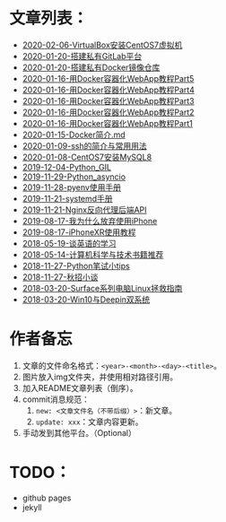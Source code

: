 # 文章列表：
- [2020-02-06-VirtualBox安装CentOS7虚拟机](./2020-02-06-VirtualBox安装CentOS7虚拟机.md)
- [2020-01-20-搭建私有GitLab平台](./2020-01-20-搭建私有GitLab平台.md)
- [2020-01-20-搭建私有Docker镜像仓库](./2020-01-20-搭建私有Docker镜像仓库.md)
- [2020-01-16-用Docker容器化WebApp教程Part5](./2020-01-16-用Docker容器化WebApp教程Part5.md)
- [2020-01-16-用Docker容器化WebApp教程Part4](./2020-01-16-用Docker容器化WebApp教程Part4.md)
- [2020-01-16-用Docker容器化WebApp教程Part3](./2020-01-16-用Docker容器化WebApp教程Part3.md)
- [2020-01-16-用Docker容器化WebApp教程Part2](./2020-01-16-用Docker容器化WebApp教程Part2.md)
- [2020-01-16-用Docker容器化WebApp教程Part1](./2020-01-16-用Docker容器化WebApp教程Part1.md)
- [2020-01-15-Docker简介.md](./2020-01-15-Docker简介.md)
- [2020-01-09-ssh的简介与常用用法](./2020-01-09-ssh的简介与常用用法.md)
- [2020-01-08-CentOS7安装MySQL8](./2020-01-08-CentOS7安装MySQL8.md)
- [2019-12-04-Python_GIL](./2019-12-04-Python_GIL.md)
- [2019-11-29-Python_asyncio](./2019-11-29-Python_asyncio.md)
- [2019-11-28-pyenv使用手册](./2019-11-28-pyenv使用手册.md)
- [2019-11-21-systemd手册](./2019-11-21-systemd手册.md)
- [2019-11-21-Nginx反向代理后端API](./2019-11-21-nginx反向代理后端API.md)
- [2019-08-17-我为什么放弃使用iPhone](./2019-08-17-我为什么放弃使用iPhone.md)
- [2019-08-17-iPhoneXR使用教程](./2019-08-17-iPhoneXR使用教程.md)
- [2018-05-19-谈英语的学习](./2018-05-19-谈英语的学习.md)
- [2018-05-14-计算机科学与技术书籍推荐](./2018-05-14-计算机科学与技术书籍推荐.md)
- [2018-11-27-Python笔试小tips](./2018-11-27-Python笔试小tips.md)
- [2018-11-27-秋招小谈](./2018-11-27-秋招小谈.md)
- [2018-03-20-Surface系列电脑Linux拯救指南](./2018-03-20-Surface系列电脑Linux拯救指南.md)
- [2018-03-20-Win10与Deepin双系统](./2018-03-20-Win10与Deepin双系统.md)

# 作者备忘
1. 文章的文件命名格式：`<year>-<month>-<day>-<title>`。
2. 图片放入img文件夹，并使用相对路径引用。
3. 加入README文章列表（倒序）。
4. commit消息规范：
   1. `new: <文章文件名（不带后缀）>`：新文章。
   2. `update: xxx`：文章内容更新。
5. 手动发到其他平台。（Optional）

# TODO：
- github pages
- jekyll
